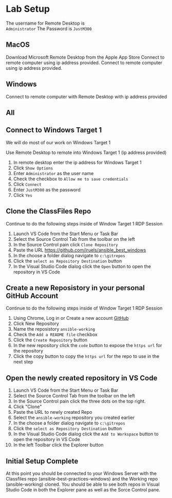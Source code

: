 # Lab Setup 
The username for Remote Desktop is    
`Administrator`
The Password is
`JustM300`

## MacOS 
Download Microsoft Remote Desktop from the Apple App Store Connect to remote computer using ip address provided.
Connect to remote computer using ip address provided.

## Windows 
Connect to remote computer with Remote Desktop with ip address provided

## All

## Connect to Windows Target 1

We will do most of our work on Windows Target 1

Use Remote Desktop to remote into Windows Target 1 (ip address provided)

  1. In remote desktop enter the ip address for Windows Target 1
  2. Click `Show Options`
  3. Enter `Administrator` as the user name
  1. Check the checkbox to `Allow me to save credentials`
  4. Click `Connect`
  5. Enter `JustM300` as the password
  6. Click `Yes`

## Clone the ClassFiles Repo

Continue to do the following steps inside of Window Target 1 RDP Session

  1. Launch VS Code from the Start Menu or Task Bar
  1. Select the Source Control Tab from the toolbar on the left
  1. In the Source Control pain click `Clone Repository`
  1. Paste the URL https://github.com/jruels/ansible_best_windows
  1. In the choose a folder dialog navigate to `c:\gitrepos`
  1. Click the `select as Repository Destination` button
  1. In the Visual Studio Code dialog click the `Open` button to open the repository in VS Code

## Create a new Reposistory in your personal GitHub Account

Continue to do the following steps inside of Window Target 1 RDP Session

  1. Using Chrome, Log in or Create a new account [GitHub](https://github.com/)
  1. Click New Repository
  1. Name the reposistory `ansible-working`
  1. Check the `Add a README file` checkbox
  1. Click the `Create Repository` button
  1. In the new repository click the `code` button to expose the `https url` for the repository
  1. Click the copy button to copy the `https url` for the repo to use in the next step

## Open the newly created repository in VS Code

  1. Launch VS Code from the Start Menu or Task Bar
  1. Select the Source Control Tab from the toolbar on the left
  1. In the Source Control pain click the three dots on the top right. 
  2. Click "Clone"
  3. Paste the URL to newly created Repo
  5. Select the `ansible-working` repository you created earlier
  6. In the choose a folder dialog navigate to `c:\gitrepos`
  7. Click the `select as Repository Destination` button
  8. In the Visual Studio Code dialog click the `Add to Workspace` button to open the repository in VS Code
  9. In the left Toolbar click the Explorer button

## Initial Setup Complete
At this point you should be connected to your Windows Server with the Classfiles repo (ansible-best-practices-windows) and the Working repo (ansible-working) cloned.  You should be able to see both repos in Visual Studio Code in both the Explorer pane as well as the Sorce Control pane.
